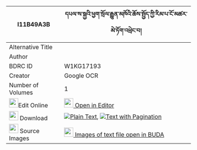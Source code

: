 |I11B49A3B|དཔལ་ས་སྐྱའི་ཕྱག་སྲོལ་རྒྱུན་མཁོའི་ཆོས་སྤྱོད་ཀྱི་རིམ་པ་ངོ་མཚར་མེ་ཏོག་འཕྲེང་བ། 
| --- | --- 
|Alternative Title |
|Author | 
|BDRC ID | W1KG17193
|Creator | Google OCR
|Number of Volumes| 1
|<img width="25" src="https://img.icons8.com/color/25/000000/edit-property.png">Edit Online| [<img width="25" src="https://avatars.githubusercontent.com/u/45091458?s=200&v=4"> Open in Editor](http://editor.openpecha.org/I11B49A3B)
|<img width="25" src="https://img.icons8.com/fluent/48/000000/download-2.png"/>  Download | [![](https://img.icons8.com/color/20/000000/txt.png)Plain Text](https://github.com/Openpecha/I11B49A3B/releases/download/v1/pal_sakya_i_chaksol_gyunkho_i__plain_I11B49A3B.zip), [![](https://img.icons8.com/color/20/000000/txt.png)Text with Pagination](https://github.com/Openpecha/I11B49A3B/releases/download/v1/pal_sakya_i_chaksol_gyunkho_i__pages_I11B49A3B.zip)
|<img width="25" src="https://img.icons8.com/plasticine/100/000000/pictures-folder.png"/>  Source Images | [<img width="25" src="https://library.bdrc.io/icons/BUDA-small.svg"> Images of text file open in BUDA](https://library.bdrc.io/show/bdr:W1KG17193)